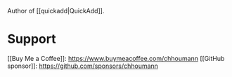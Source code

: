 Author of [[quickadd|QuickAdd]]. 

# Support

[[Buy Me a Coffee]]: https://www.buymeacoffee.com/chhoumann
[[GitHub sponsor]]: https://github.com/sponsors/chhoumann